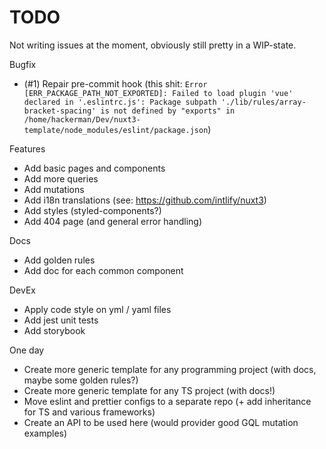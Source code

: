 # TODO

Not writing issues at the moment, obviously still pretty in a WIP-state.

Bugfix

- (#1) Repair pre-commit hook (this shit:
  `Error [ERR_PACKAGE_PATH_NOT_EXPORTED]: Failed to load plugin 'vue' declared in '.eslintrc.js': Package subpath './lib/rules/array-bracket-spacing' is not defined by "exports" in /home/hackerman/Dev/nuxt3-template/node_modules/eslint/package.json`)

Features

- Add basic pages and components
- Add more queries
- Add mutations
- Add i18n translations (see: https://github.com/intlify/nuxt3)
- Add styles (styled-components?)
- Add 404 page (and general error handling)

Docs

- Add golden rules
- Add doc for each common component

DevEx

- Apply code style on yml / yaml files
- Add jest unit tests
- Add storybook

One day

- Create more generic template for any programming project (with docs, maybe some golden rules?)
- Create more generic template for any TS project (with docs!)
- Move eslint and prettier configs to a separate repo (+ add inheritance for TS and various frameworks)
- Create an API to be used here (would provider good GQL mutation examples)

